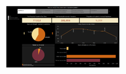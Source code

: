 
<img src="https://github.com/ma-keyhani/Tableau_Dashboard/blob/main/VicRoad_Dashboard.png" alt="Project Image" width="300"/>
